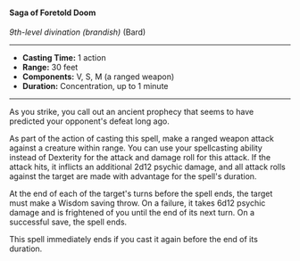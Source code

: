 #### Saga of Foretold Doom
*9th-level divination* *(brandish)* (Bard)
___
- **Casting Time:** 1 action
- **Range:** 30 feet
- **Components:** V, S, M (a ranged weapon)
- **Duration:** Concentration, up to 1 minute
---
As you strike, you call out an ancient prophecy that seems to have predicted your opponent's defeat long ago. 

As part of the action of casting this spell, make a ranged weapon attack against a creature within range. You can use your spellcasting ability instead of Dexterity for the attack and damage roll for this attack. If the attack hits, it inflicts an additional 2d12 psychic damage, and all attack rolls against the target are made with advantage for the spell's duration.

At the end of each of the target's turns before the spell ends, the target must make a Wisdom saving throw. On a failure, it takes 6d12 psychic damage and is frightened of you until the end of its next turn. On a successful save, the spell ends.

This spell immediately ends if you cast it again before the end of its duration.
